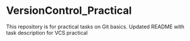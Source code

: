 # VersionControl_Practical
This repository is for practical tasks on Git basics.
Updated README with task description for VCS practical